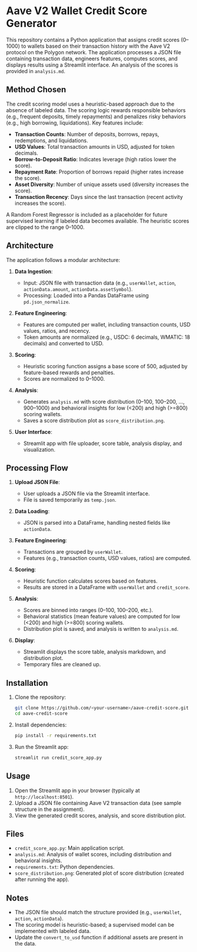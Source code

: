 # Aave V2 Wallet Credit Score Generator

This repository contains a Python application that assigns credit scores (0–1000) to wallets based on their transaction history with the Aave V2 protocol on the Polygon network. The application processes a JSON file containing transaction data, engineers features, computes scores, and displays results using a Streamlit interface. An analysis of the scores is provided in `analysis.md`.

## Method Chosen

The credit scoring model uses a heuristic-based approach due to the absence of labeled data. The scoring logic rewards responsible behaviors (e.g., frequent deposits, timely repayments) and penalizes risky behaviors (e.g., high borrowing, liquidations). Key features include:

- **Transaction Counts**: Number of deposits, borrows, repays, redemptions, and liquidations.
- **USD Values**: Total transaction amounts in USD, adjusted for token decimals.
- **Borrow-to-Deposit Ratio**: Indicates leverage (high ratios lower the score).
- **Repayment Rate**: Proportion of borrows repaid (higher rates increase the score).
- **Asset Diversity**: Number of unique assets used (diversity increases the score).
- **Transaction Recency**: Days since the last transaction (recent activity increases the score).

A Random Forest Regressor is included as a placeholder for future supervised learning if labeled data becomes available. The heuristic scores are clipped to the range 0–1000.

## Architecture

The application follows a modular architecture:

1. **Data Ingestion**:
   - Input: JSON file with transaction data (e.g., `userWallet`, `action`, `actionData.amount`, `actionData.assetSymbol`).
   - Processing: Loaded into a Pandas DataFrame using `pd.json_normalize`.

2. **Feature Engineering**:
   - Features are computed per wallet, including transaction counts, USD values, ratios, and recency.
   - Token amounts are normalized (e.g., USDC: 6 decimals, WMATIC: 18 decimals) and converted to USD.

3. **Scoring**:
   - Heuristic scoring function assigns a base score of 500, adjusted by feature-based rewards and penalties.
   - Scores are normalized to 0–1000.

4. **Analysis**:
   - Generates `analysis.md` with score distribution (0–100, 100–200, ..., 900–1000) and behavioral insights for low (<200) and high (>=800) scoring wallets.
   - Saves a score distribution plot as `score_distribution.png`.

5. **User Interface**:
   - Streamlit app with file uploader, score table, analysis display, and visualization.

## Processing Flow

1. **Upload JSON File**:
   - User uploads a JSON file via the Streamlit interface.
   - File is saved temporarily as `temp.json`.

2. **Data Loading**:
   - JSON is parsed into a DataFrame, handling nested fields like `actionData`.

3. **Feature Engineering**:
   - Transactions are grouped by `userWallet`.
   - Features (e.g., transaction counts, USD values, ratios) are computed.

4. **Scoring**:
   - Heuristic function calculates scores based on features.
   - Results are stored in a DataFrame with `userWallet` and `credit_score`.

5. **Analysis**:
   - Scores are binned into ranges (0–100, 100–200, etc.).
   - Behavioral statistics (mean feature values) are computed for low (<200) and high (>=800) scoring wallets.
   - Distribution plot is saved, and analysis is written to `analysis.md`.

6. **Display**:
   - Streamlit displays the score table, analysis markdown, and distribution plot.
   - Temporary files are cleaned up.

## Installation

1. Clone the repository:
   ```bash
   git clone https://github.com/<your-username>/aave-credit-score.git
   cd aave-credit-score
   ```

2. Install dependencies:
   ```bash
   pip install -r requirements.txt
   ```

3. Run the Streamlit app:
   ```bash
   streamlit run credit_score_app.py
   ```

## Usage

1. Open the Streamlit app in your browser (typically at `http://localhost:8501`).
2. Upload a JSON file containing Aave V2 transaction data (see sample structure in the assignment).
3. View the generated credit scores, analysis, and score distribution plot.

## Files

- `credit_score_app.py`: Main application script.
- `analysis.md`: Analysis of wallet scores, including distribution and behavioral insights.
- `requirements.txt`: Python dependencies.
- `score_distribution.png`: Generated plot of score distribution (created after running the app).

## Notes

- The JSON file should match the structure provided (e.g., `userWallet`, `action`, `actionData`).
- The scoring model is heuristic-based; a supervised model can be implemented with labeled data.
- Update the `convert_to_usd` function if additional assets are present in the data.